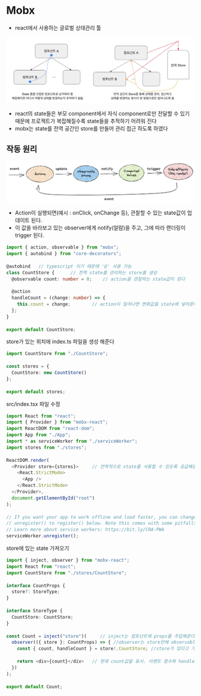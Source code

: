 # Mobx

- react에서 사용하는 글로벌 상태관리 툴



 <img src="../image/mobx1.webp">

- react의 state들은 부모 component에서 자식 component로만 전달할 수 있기 때문에 프로젝트가 복잡해질수록 state들을 추적하기 어려워 진다
- mobx는 state를 전역 공간인 store를 만들어 관리 접근 하도록 하였다 



## 작동 원리 

<img src="../image/mobx2.webp">

- Action이 실행되면(예시 : onClick, onChange 등), 관찰할 수 있는 state값이 업데이트 된다.
- 이 값을 바라보고 있는 observer에게 notify(알람)을 주고, 그에 따라 랜더링이 trigger 된다.

```typescript
import { action, observable } from "mobx";
import { autobind } from "core-decorators";

@autobind	// typescript 이기 때문에 '@' 사용 가능
class CountStore {		// 전역 state를 관리하는 store를 생성
  @observable count: number = 0;	// action을 관찰하는 state값이 된다

  @action					
  handleCount = (change: number) => {
    this.count = change;		// action이 일어나면 변화값을 state에 넣어준다, observable이 action을 보고있도록 해줌
  };
}

export default CountStore;
```

store가 있는 위치에 index.ts 파일을 생성 해준다 

```typescript
import CountStore from "./CountStore";

const stores = {
  CountStore: new CountStore()
};

export default stores;		
```

src/index.tsx 파일 수정

```typescript
import React from "react";
import { Provider } from "mobx-react";
import ReactDOM from "react-dom";
import App from "./App";
import * as serviceWorker from "./serviceWorker";
import stores from "./stores";

ReactDOM.render(
  <Provider store={stores}>		// 전역적으로 state를 사용할 수 있도록 공급해준다 
    <React.StrictMode>
      <App />
    </React.StrictMode>
  </Provider>,
  document.getElementById("root")
);

// If you want your app to work offline and load faster, you can change
// unregister() to register() below. Note this comes with some pitfalls.
// Learn more about service workers: https://bit.ly/CRA-PWA
serviceWorker.unregister();
```

store에 있는 state 가져오기

```typescript
import { inject, observer } from "mobx-react";
import React from "react";
import CountStore from "./stores/CountStore";

interface CountProps {
  store?: StoreType;
}

interface StoreType {
  CountStore: CountStore;
}

const Count = inject("store")(     // inject는 컴포넌트에 props를 주입해준다 
  observer(({ store }: CountProps) => { //observer는 store안에 observable값이 변경되면 자동으로 다시 랜더링 한다 
    const { count, handleCount } = store!.CountStore; //store가 있다고 가정(!.)하고 CountStore에 접근

    return <div>{count}</div>	// 현재 count값을 표시. 이벤트 함수와 handleCount를 사용하여 count를 변경시 자동 랜더링
  })
);

export default Count;
```

